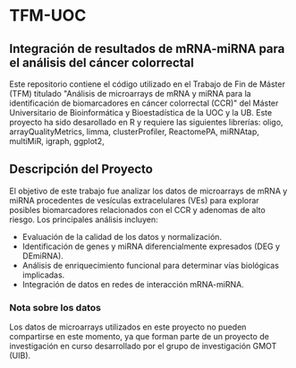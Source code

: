 # TFM-UOC
## Integración de resultados de mRNA-miRNA para el análisis del cáncer colorrectal

Este repositorio contiene el código utilizado en el Trabajo de Fin de Máster (TFM) titulado "Análisis de microarrays de mRNA y miRNA para la identificación de biomarcadores en cáncer colorrectal (CCR)" del Máster Universitario de Bioinformática y Bioestadística de la UOC y la UB. Este proyecto ha sido desarollado en R y requiere las siguientes librerías: oligo, arrayQualityMetrics, limma, clusterProfiler, ReactomePA, miRNAtap, multiMiR, igraph, ggplot2, 

## Descripción del Proyecto

El objetivo de este trabajo fue analizar los datos de microarrays de mRNA y miRNA procedentes de vesículas extracelulares (VEs) para explorar posibles biomarcadores relacionados con el CCR y adenomas de alto riesgo. Los principales análisis incluyen:

   - Evaluación de la calidad de los datos y normalización.
   - Identificación de genes y miRNA diferencialmente expresados (DEG y DEmiRNA).
   - Análisis de enriquecimiento funcional para determinar vías biológicas implicadas.
   - Integración de datos en redes de interacción mRNA-miRNA.

### Nota sobre los datos

Los datos de microarrays utilizados en este proyecto no pueden compartirse en este momento, ya que forman parte de un proyecto de investigación en curso desarrollado por el grupo de investigación GMOT (UIB). 
